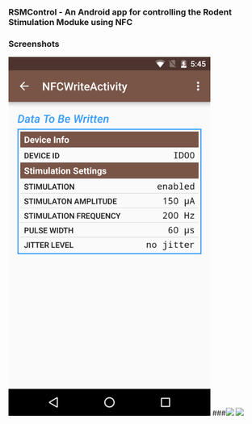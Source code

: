 ### RSMControl - An Android app for controlling the Rodent Stimulation Moduke using NFC

### Screenshots

<img src="Images/RSM_Control_program.png" width="400">
###<img src="Graphics/AndroidAppScreenshot.png" width="400">

<img src="Graphics/AndroidAppScreenshot2.png" width="400">


